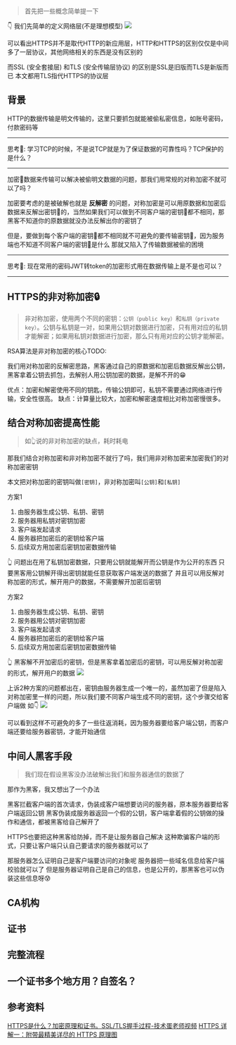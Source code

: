 > 首先把一些概念简单提一下

👇 我们先简单的定义网络层(不是理想模型)
![](https://gitee.com/luojinan1/markdown-img/raw/master/20220323210844.png)

可以看出HTTPS并不是取代HTTP的新应用层，HTTP和HTTPS的区别仅仅是中间多了一层协议，其他网络相关的东西是没有区别的

而SSL (安全套接层) 和TLS (安全传输层协议) 的区别是SSL是旧版而TLS是新版而已
本文都用TLS指代HTTPS的协议层

## 背景
HTTP的数据传输是明文传输的，这里只要抓包就能被偷私密信息，如账号密码，付款密码等

---

思考🤔: 学习TCP的时候，不是说TCP就是为了保证数据的可靠性吗？TCP保护的是什么？

---

加密🔐数据来传输可以解决被偷明文数据的问题，那我们用常规的对称加密不就可以了吗？

加密要考虑的是被破解也就是 **反解密** 的问题，对称加密是可以用原数据和加密后数据来反解出密钥🔑的，当然如果我们可以做到不同客户端的密钥🔑都不相同，那黑客不知道你的原数据就没办法反解出你的密钥了

但是，要做到每个客户端的密钥🔑都不相同就不可避免的要传输密钥🔑，因为服务端也不知道不同客户端的密钥🔑是什么
那就又陷入了传输数据被偷的困境

---

思考🤔: 现在常用的密码JWT转token的加密形式用在数据传输上是不是也可以？

---

## HTTPS的非对称加密🔒
> 非对称加密，使用两个不同的密钥：`公钥（public key）`和`私钥（private key）`。公钥与私钥是一对，如果用公钥对数据进行加密，只有用对应的私钥才能解密；如果用私钥对数据进行加密，那么只有用对应的公钥才能解密。

RSA算法是非对称加密的核心TODO:

我们用对称加密的反解密思路，黑客通过自己的原数据和加密后数据反解出公钥，黑客拿着公钥去抓包，去解别人用公钥加密的数据，是解不开的😁

优点：加密和解密使用不同的钥匙，传输公钥即可，私钥不需要通过网络进行传输，安全性很高。
缺点：计算量比较大，加密和解密速度相比对称加密慢很多。

## 结合对称加密提高性能
> 如👆说的非对称加密的缺点，耗时耗电

那我们结合对称加密和非对称加密不就行了吗，我们用非对称加密来加密我们的对称加密密钥

本文把对称加密的密钥叫做`[密钥]`，非对称加密叫`[公钥]`和`[私钥]`

方案1
1. 由服务器生成公钥、私钥、密钥
2. 服务器用私钥对密钥加密
3. 客户端发起请求
4. 服务器把加密后的密钥给客户端
5. 后续双方用加密后密钥加密数据传输

👆 问题出在用了私钥加密数据，只要用公钥就能解开而公钥是作为公开的东西
只要黑客用公钥解开得出密钥就能任意获取客户端发送的数据了
并且可以用反解对称加密的形式，解开用户的数据，不需要解开加密后密钥

方案2
1. 由服务器生成公钥、私钥、密钥
2. 服务器用公钥对密钥加密
3. 客户端发起请求
4. 服务器把加密后的密钥给客户端
5. 后续双方用加密后密钥加密数据传输

👆 黑客解不开加密后的密钥，但是黑客拿着加密后的密钥，可以用反解对称加密的形式，解开用户的数据
![](https://gitee.com/luojinan1/markdown-img/raw/master/20220323222753.png)

上诉2种方案的问题都出在，密钥由服务器生成一个唯一的，虽然加密了但是陷入对称加密里一样的问题，所以我们要不同客户端生成不同的密钥，这个步骤交给客户端做
如👇
![](https://gitee.com/luojinan1/markdown-img/raw/master/20220323214743.png)

可以看到这样不可避免的多了一些往返消耗，因为服务器要给客户端公钥，而客户端还要给服务器密钥，才能开始通信

## 中间人黑客手段
> 我们现在假设黑客没办法破解出我们和服务器通信的数据了

那作为黑客，我又想出了一个办法

黑客拦截客户端的首次请求，伪装成客户端想要访问的服务器，原本服务器要给客户端返回公钥
黑客伪装成服务器返回一个假的公钥，客户端拿着假的公钥做的操作和通信，都被黑客给自己解开了

HTTPS也要把这种黑客给防掉，而不是让服务器自己解决
这种欺骗客户端的形式，只要让客户端只认自己要请求的服务器就可以了

那服务器怎么证明自己是客户端要访问的对象呢
服务器把一些域名信息给客户端校验就可以了
但是服务器证明自己是自己的信息，也是公开的，那黑客也可以伪装这些信息呀😰

## CA机构
## 证书

## 完整流程

## 一个证书多个地方用？自签名？


## 参考资料
[HTTPS是什么？加密原理和证书。SSL/TLS握手过程-技术蛋老师视频](https://www.bilibili.com/video/BV1KY411x7Jp)
[HTTPS 详解一：附带最精美详尽的 HTTPS 原理图](https://segmentfault.com/a/1190000021494676)